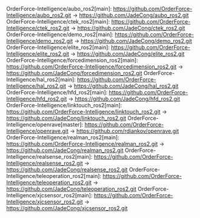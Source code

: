 OrderForce-Intelligence/aubo_ros2[main]: https://github.com/OrderForce-Intelligence/aubo_ros2.git -> https://github.com/JadeCong/aubo_ros2.git
OrderForce-Intelligence/ctek_ros2[main]: https://github.com/OrderForce-Intelligence/ctek_ros2.git -> https://github.com/JadeCong/ctek_ros2.git
OrderForce-Intelligence/demo_ros2[main]: https://github.com/OrderForce-Intelligence/demo_ros2.git -> https://github.com/JadeCong/demo_ros2.git
OrderForce-Intelligence/elite_ros2[main]: https://github.com/OrderForce-Intelligence/elite_ros2.git -> https://github.com/JadeCong/elite_ros2.git
OrderForce-Intelligence/forcedimension_ros2[main]: https://github.com/OrderForce-Intelligence/forcedimension_ros2.git -> https://github.com/JadeCong/forcedimension_ros2.git
OrderForce-Intelligence/hal_ros2[main]: https://github.com/OrderForce-Intelligence/hal_ros2.git -> https://github.com/JadeCong/hal_ros2.git
OrderForce-Intelligence/hfd_ros2[main]: https://github.com/OrderForce-Intelligence/hfd_ros2.git -> https://github.com/JadeCong/hfd_ros2.git
OrderForce-Intelligence/linktouch_ros2[main]: https://github.com/OrderForce-Intelligence/linktouch_ros2.git -> https://github.com/JadeCong/linktouch_ros2.git
OrderForce-Intelligence/openrave[master]: https://github.com/OrderForce-Intelligence/openrave.git -> https://github.com/rdiankov/openrave.git
OrderForce-Intelligence/realman_ros2[main]: https://github.com/OrderForce-Intelligence/realman_ros2.git -> https://github.com/JadeCong/realman_ros2.git
OrderForce-Intelligence/realsense_ros2[main]: https://github.com/OrderForce-Intelligence/realsense_ros2.git -> https://github.com/JadeCong/realsense_ros2.git
OrderForce-Intelligence/teleoperation_ros2[main]: https://github.com/OrderForce-Intelligence/teleoperation_ros2.git -> https://github.com/JadeCong/teleoperation_ros2.git
OrderForce-Intelligence/xjcsensor_ros2[main]: https://github.com/OrderForce-Intelligence/xjcsensor_ros2.git -> https://github.com/JadeCong/xjcsensor_ros2.git
